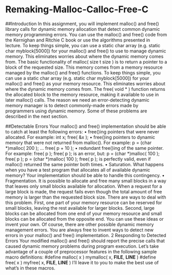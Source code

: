 # Remaking-Malloc-Calloc-Free-C
##Introduction
 In this assignment, you will implement malloc() and free() library calls for dynamic memory allocation
that detect common dynamic memory programming errors. You can use the malloc() and
free() code from the Kernighan and Ritchie C book or use the algorithms presented in lecture.
To keep things simple, you can use a static char array (e.g. static char myblock[5000]) for your
malloc() and free() to use to manage dynamic memory. This eliminates worries about where the
dynamic memory comes from.
 The basic functionality of malloc( size t size ) is to return a pointer to a block of the requested size.
This memory comes from a memory resource managed by the malloc() and free() functions. To keep
things simple, you can use a static char array (e.g. static char myblock[5000]) for your malloc() and
free() as your memory resource. This eliminates worries about where the dynamic memory comes
from. The free( void * ) function returns the allocated block to the memory resource, making it
available to use in later malloc() calls.
 The reason we need an error-detecting dynamic memory manager is to detect commonly-made
errors made by programmers using dynamic memory. Some of these problems are described in the
next section.

##Detectable Errors
Your malloc() and free() implementation should be able to catch at least the following errors:
• free()ing pointers that were never allocated. For example:
int x;
free( &x );
• free()ing pointers to dynamic memory that were not returned from malloc(). For example:
p = (char *)malloc( 200 );
...
free( p + 10 );
• redundant free()ing of the same pointer. For example:
free( p );
free( p );
 is an error, but:
p = (char *)malloc( 100 );
free( p );
p = (char *)malloc( 100 );
free( p );
 is perfectly valid, even if malloc() returned the same pointer both times.
• Saturation. What happens when you have a test program that allocates all of available
dynamic memory? Your implementation should be able to handle this contingency.
• Fragmentation. It is possible to allocate and free many small blocks in a way that leaves only
small blocks available for allocation. When a request for a large block is made, the request
fails even though the total amount of free memory is larger than the requested block size.
There are ways to deal with this problem. First, one part of your memory resource can be
reserved for small blocks, leaving the rest available for larger blocks. Second, large blocks can be allocated from one end of your memory resource and small blocks can be allocated from
the opposite end. You can use these ideas or invent your own.
Of course, there are other possible dynamic memory management errors. You are always free to
invent ways to detect new errors in your malloc() and free() implementation.
2 Responding to Detected Errors
Your modified malloc() and free() should report the precise calls that caused dynamic memory
problems during program execution. Let’s take advantage of a couple of preprocessor features in
the following sample macro definitions:
#define malloc( x ) mymalloc( x, __FILE__, __LINE__ )
#define free( x ) myfree( x, __FILE__, __LINE__ )
I’ll leave it to you to make the best use of what’s in these macros.
